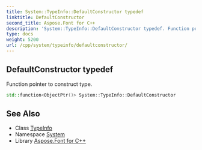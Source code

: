 ```yaml
---
title: System::TypeInfo::DefaultConstructor typedef
linktitle: DefaultConstructor
second_title: Aspose.Font for C++
description: 'System::TypeInfo::DefaultConstructor typedef. Function pointer to construct type in C++.'
type: docs
weight: 5200
url: /cpp/system/typeinfo/defaultconstructor/
---
```

## DefaultConstructor typedef


Function pointer to construct type.

```cpp
std::function<ObjectPtr()> System::TypeInfo::DefaultConstructor
```

## See Also

* Class [TypeInfo](../)
* Namespace [System](../../)
* Library [Aspose.Font for C++](../../../)
